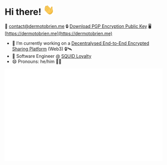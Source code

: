 # Hi there! <img src="/wave.gif" width="35px">

📧 [contact@dermotobrien.me](mailto:contact@dermotobrien.me)
🔒 [Download PGP Encryption Public Key](https://dermotobrien.me/emailpublickey.asc)
🖥️ [https://dermotobrien.me](https://dermotobrien.me)

- 🔭 I’m currently working on a [Decentralysed End-to-End Encrypted Sharing Platform](https://github.com/mangledbottles/SecureShare) (Web3) 🔒🛰
- 📲 Software Engineer @ [SQUID Loyalty](https://squidloyalty.ie/)
- 😄 Pronouns: he/him 🏳‍🌈

<a href="https://github.com/mangledbottles?tab=repositories">
  <img align="center" src="https://github.com/mangledbottles/github-stats/blob/master/generated/overview.svg" />
</a>
